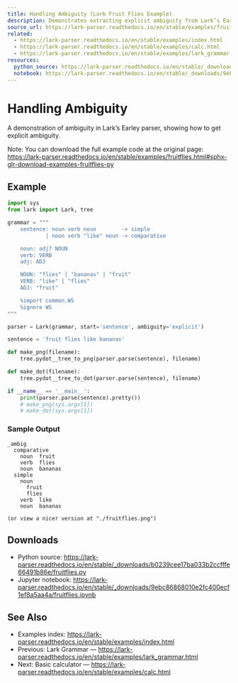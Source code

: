 ```yaml
---
title: Handling Ambiguity (Lark Fruit Flies Example)
description: Demonstrates extracting explicit ambiguity from Lark’s Earley parser using the classic “fruit flies like bananas” sentence.
source_url: https://lark-parser.readthedocs.io/en/stable/examples/fruitflies.html
related:
  - https://lark-parser.readthedocs.io/en/stable/examples/index.html
  - https://lark-parser.readthedocs.io/en/stable/examples/calc.html
  - https://lark-parser.readthedocs.io/en/stable/examples/lark_grammar.html
resources:
  python_source: https://lark-parser.readthedocs.io/en/stable/_downloads/b0239cee17ba033b2ccfffe66491b86e/fruitflies.py
  notebook: https://lark-parser.readthedocs.io/en/stable/_downloads/9ebc86868010e2fc400ecf1ef8a5aa4a/fruitflies.ipynb
---
```


# Handling Ambiguity

A demonstration of ambiguity in Lark’s Earley parser, showing how to get explicit ambiguity.

Note: You can download the full example code at the original page: https://lark-parser.readthedocs.io/en/stable/examples/fruitflies.html#sphx-glr-download-examples-fruitflies-py

## Example

```python
import sys
from lark import Lark, tree

grammar = """
    sentence: noun verb noun        -> simple
            | noun verb "like" noun -> comparative

    noun: adj? NOUN
    verb: VERB
    adj: ADJ

    NOUN: "flies" | "bananas" | "fruit"
    VERB: "like" | "flies"
    ADJ: "fruit"

    %import common.WS
    %ignore WS
"""

parser = Lark(grammar, start='sentence', ambiguity='explicit')

sentence = 'fruit flies like bananas'

def make_png(filename):
    tree.pydot__tree_to_png(parser.parse(sentence), filename)

def make_dot(filename):
    tree.pydot__tree_to_dot(parser.parse(sentence), filename)

if __name__ == '__main__':
    print(parser.parse(sentence).pretty())
    # make_png(sys.argv[1])
    # make_dot(sys.argv[1])
```

### Sample Output

```
_ambig
  comparative
    noun  fruit
    verb  flies
    noun  bananas
  simple
    noun
      fruit
      flies
    verb  like
    noun  bananas

(or view a nicer version at "./fruitflies.png")
```

## Downloads

- Python source: https://lark-parser.readthedocs.io/en/stable/_downloads/b0239cee17ba033b2ccfffe66491b86e/fruitflies.py
- Jupyter notebook: https://lark-parser.readthedocs.io/en/stable/_downloads/9ebc86868010e2fc400ecf1ef8a5aa4a/fruitflies.ipynb

## See Also

- Examples index: https://lark-parser.readthedocs.io/en/stable/examples/index.html
- Previous: Lark Grammar — https://lark-parser.readthedocs.io/en/stable/examples/lark_grammar.html
- Next: Basic calculator — https://lark-parser.readthedocs.io/en/stable/examples/calc.html
